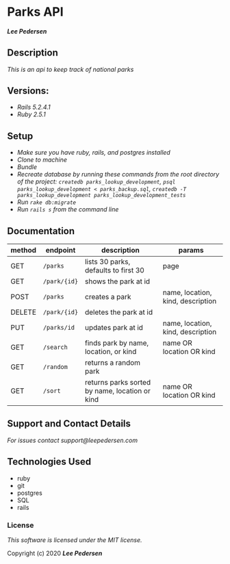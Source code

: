 # Parks API

#### _Lee Pedersen_

## Description

_This is an api to keep track of national parks_

## Versions:
* _Rails 5.2.4.1_
* _Ruby 2.5.1_

## Setup
* _Make sure you have ruby, rails, and postgres installed_
* _Clone to machine_
* _Bundle_
* _Recreate database by running these commands from the root directory of the project: `createdb parks_lookup_development`, `psql parks_lookup_development < parks_backup.sql`, `createdb -T parks_lookup_development parks_lookup_development_tests`_
* _Run `rake db:migrate`_
* _Run `rails s` from the command line_

## Documentation

| method | endpoint | description | params |
| --- | --- | --- | --- |
| GET | `/parks`| lists 30 parks, defaults to first 30 | page |
| GET | `/park/{id}`| shows the park at id | |
| POST | `/parks`| creates a park | name, location, kind, description |
| DELETE | `/park/{id}` | deletes the park at id | |
| PUT | `/parks/id` | updates park at id | name, location, kind, description |
| GET | `/search` | finds park by name, location, or kind | name OR location OR kind |
| GET | `/random` | returns a random park | |
| GET | `/sort` | returns parks sorted by name, location or kind | name OR location OR kind |

## Support and Contact Details
_For issues contact support@leepedersen.com_

## Technologies Used
* ruby
* git
* postgres
* SQL
* rails

### License
*This software is licensed under the MIT license.*

Copyright (c) 2020 **_Lee Pedersen_**
